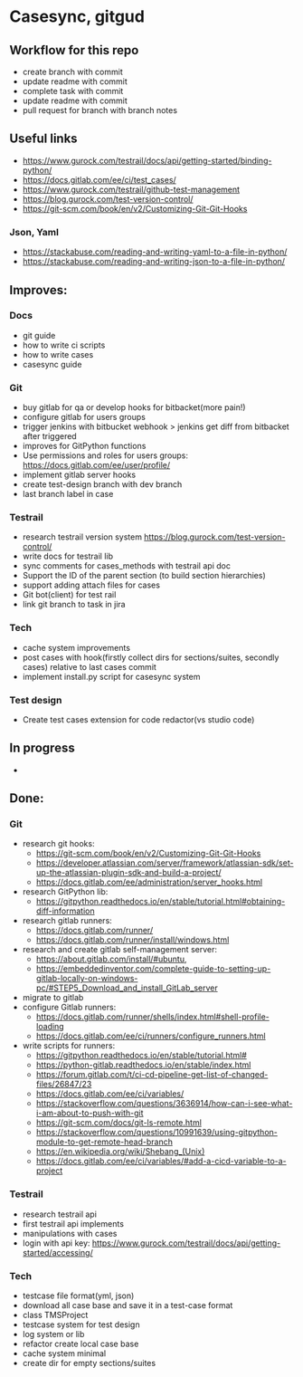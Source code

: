 # Casesync, gitgud

## Workflow for this repo
- create branch with commit
- update readme with commit
- complete task with commit
- update readme with commit
- pull request for branch with branch notes


## Useful links

- https://www.gurock.com/testrail/docs/api/getting-started/binding-python/
- https://docs.gitlab.com/ee/ci/test_cases/
- https://www.gurock.com/testrail/github-test-management
- https://blog.gurock.com/test-version-control/
- https://git-scm.com/book/en/v2/Customizing-Git-Git-Hooks


### Json, Yaml
- https://stackabuse.com/reading-and-writing-yaml-to-a-file-in-python/
- https://stackabuse.com/reading-and-writing-json-to-a-file-in-python/


## Improves:

### Docs

- git guide
- how to write ci scripts
- how to write cases
- casesync guide

### Git

- buy gitlab for qa or develop hooks for bitbacket(more pain!)
- configure gitlab for users groups
- trigger jenkins with bitbucket webhook > jenkins get diff from bitbacket after triggered
- improves for GitPython functions
- Use permissions and roles for users groups: https://docs.gitlab.com/ee/user/profile/
- implement gitlab server hooks
- create test-design branch with dev branch
- last branch label in case


### Testrail

- research testrail version system https://blog.gurock.com/test-version-control/
- write docs for testrail lib
- sync comments for cases_methods with testrail api doc
- Support the ID of the parent section (to build section hierarchies)
- support adding attach files for cases
- Git bot(client) for test rail
- link git branch to task in jira


### Tech

- cache system improvements
- post cases with hook(firstly collect dirs for sections/suites, secondly cases) relative to last cases commit
- implement install.py script for casesync system



### Test design

- Create test cases extension for code redactor(vs studio code)


## In progress

- 


## Done:

### Git

- research git hooks:
  - https://git-scm.com/book/en/v2/Customizing-Git-Git-Hooks
  - https://developer.atlassian.com/server/framework/atlassian-sdk/set-up-the-atlassian-plugin-sdk-and-build-a-project/
  - https://docs.gitlab.com/ee/administration/server_hooks.html
- research GitPython lib:
  - https://gitpython.readthedocs.io/en/stable/tutorial.html#obtaining-diff-information
- research gitlab runners:
  - https://docs.gitlab.com/runner/
  - https://docs.gitlab.com/runner/install/windows.html
- research and create gitlab self-management server:
  - https://about.gitlab.com/install/#ubuntu,
  - https://embeddedinventor.com/complete-guide-to-setting-up-gitlab-locally-on-windows-pc/#STEP5_Download_and_install_GitLab_server
- migrate to gitlab
- configure Gitlab runners:
  - https://docs.gitlab.com/runner/shells/index.html#shell-profile-loading
  - https://docs.gitlab.com/ee/ci/runners/configure_runners.html
- write scripts for runners:
  - https://gitpython.readthedocs.io/en/stable/tutorial.html#
  - https://python-gitlab.readthedocs.io/en/stable/index.html
  - https://forum.gitlab.com/t/ci-cd-pipeline-get-list-of-changed-files/26847/23
  - https://docs.gitlab.com/ee/ci/variables/
  - https://stackoverflow.com/questions/3636914/how-can-i-see-what-i-am-about-to-push-with-git
  - https://git-scm.com/docs/git-ls-remote.html
  - https://stackoverflow.com/questions/10991639/using-gitpython-module-to-get-remote-head-branch
  - https://en.wikipedia.org/wiki/Shebang_(Unix)
  - https://docs.gitlab.com/ee/ci/variables/#add-a-cicd-variable-to-a-project


### Testrail

- research testrail api
- first testrail api implements
- manipulations with cases
- login with api key: https://www.gurock.com/testrail/docs/api/getting-started/accessing/


### Tech

- testcase file format(yml, json)
- download all case base and save it in a test-case format
- class TMSProject
- testcase system for test design
- log system or lib
- refactor create local case base
- cache system minimal
- create dir for empty sections/suites
